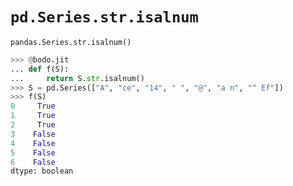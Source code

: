 # `pd.Series.str.isalnum`

`pandas.Series.str.isalnum()`

``` py
>>> @bodo.jit
... def f(S):
...     return S.str.isalnum()
>>> S = pd.Series(["A", "ce", "14", " ", "@", "a n", "^ Ef"])
>>> f(S)
0     True
1     True
2     True
3    False
4    False
5    False
6    False
dtype: boolean
```

